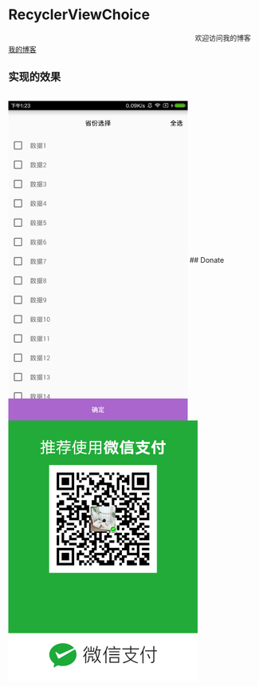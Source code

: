 # RecyclerViewChoice
<marquee >欢迎访问我的博客</marquee>[我的博客](https://blog.csdn.net/qq_32895969)  
## 实现的效果
<br>
<img src="https://github.com/zylgithub/RecyclerViewChoice/blob/master/pic/shilitu.png" width = "360" height = "640" div align=center />
## Donate
<br>
<img src="https://github.com/zylgithub/cover/blob/master/wx/weixin.jpg" width = "380" height = "520" div align=center />
